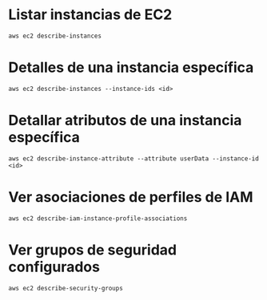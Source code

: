 # Listar instancias de EC2

    aws ec2 describe-instances

# Detalles de una instancia específica

    aws ec2 describe-instances --instance-ids <id>

# Detallar atributos de una instancia específica

    aws ec2 describe-instance-attribute --attribute userData --instance-id <id>

# Ver asociaciones de perfiles de IAM

    aws ec2 describe-iam-instance-profile-associations

# Ver grupos de seguridad configurados

    aws ec2 describe-security-groups


